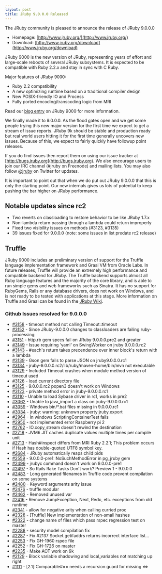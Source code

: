 ```yaml
---
layout: post
title: JRuby 9.0.0.0 Released
---
```

The JRuby community is pleased to announce the release of JRuby 9.0.0.0

- Homepage: [http://www.jruby.org/](http://www.jruby.org/)
- Download: [http://www.jruby.org/download](http://www.jruby.org/download)

JRuby 9000 is the new version of JRuby, representing years of effort and large-scale reboots of several JRuby subsystems.  It is expected to be compatible with Ruby 2.2.x and stay in sync with C Ruby.

Major features of JRuby 9000:

- Ruby 2.2 compatibility
- A new optimizing runtime based on a traditional compiler design
- New POSIX-friendly IO and Process
- Fully ported encoding/transcoding logic from MRI

Read our [blog entry](http://blog.jruby.org/2015/07/jruby_9000/) on JRuby 9000 for more information.


We finally made it to 9.0.0.0.  As the flood gates open and we get some people trying this new major version for the first time we expect to get a stream of issue reports.  JRuby 9k should be stable and production ready but real world users hitting it for the first time generally uncovers new issues.  Because of this, we expect to fairly quickly have followup point releases.

If you do find issues then report them on using our issue tracker at [http://bugs.jruby.org](http://bugs.jruby.org). We also encourage users to join our IRC channel (#jruby on Freenode) and mailing lists. You may also follow [@jruby](https://twitter.com/jruby) on Twitter for updates.

It is important to point out that when we do put out JRuby 9.0.0.0 that this is only the starting point.  Our new internals gives us lots of potential to keep pushing the bar higher on JRuby performance.

## Notable updates since rc2

- Two reverts on classloading to restore behavior to be like JRuby 1.7.x
- Non-lambda return passing through a lambda could return improperly
- Fixed two visibility issues on methods (#3123, #3135)
- 39 issues fixed for 9.0.0.0 (note: some issues in list predate rc2 release)

## Truffle

JRuby 9000 includes an preliminary version of support for the Truffle language implementation framework and Graal VM from Oracle Labs. In future releases, Truffle will provide an extremely high performance and compatible backend for JRuby. The Truffle backend supports almost all Ruby language features and the majority of the core library, and is able to run simple gems and web frameworks such as Sinatra. It has no support for RubyGems, Rails or any database drivers, does not work on Windows, and is not ready to be tested with applications at this stage. More information on Truffle and Graal can be found in the [JRuby Wiki](https://github.com/jruby/jruby/wiki/Truffle).


### Github Issues resolved for 9.0.0.0

<ul>
<li><a href="https://github.com/jruby/jruby/issues/3158">#3158</a> - timeout method not calling Timeout::timeout</li>
<li><a href="https://github.com/jruby/jruby/issues/3152">#3152</a> - Since JRuby-9.0.0.0 changes to classloaders are failing ruby-processing</li>
<li><a href="https://github.com/jruby/jruby/issues/3151">#3151</a> - http.rb gem specs fail on JRuby 9.0.0.0.pre2 and greater</li>
<li><a href="https://github.com/jruby/jruby/issues/3149">#3149</a> - Issue requiring 'yaml' on SwingWorker on jruby 9.0.0.0.rc2</li>
<li><a href="https://github.com/jruby/jruby/issues/3143">#3143</a> - #each's return takes precendence over inner block's return with a lambda</li>
<li><a href="https://github.com/jruby/jruby/issues/3139">#3139</a> - Gson gem fails to parse JSON on jruby9.0.0.0.rc1</li>
<li><a href="https://github.com/jruby/jruby/issues/3134">#3134</a> - jruby-9.0.0.0.rc2/lib/ruby/maven-home/bin/mvn not executable</li>
<li><a href="https://github.com/jruby/jruby/issues/3129">#3129</a> - Included Timeout crashes when module method version of timeout used</li>
<li><a href="https://github.com/jruby/jruby/issues/3126">#3126</a> - load current directory file</li>
<li><a href="https://github.com/jruby/jruby/issues/3125">#3125</a> - 9.0.0.0.rc2 popen3 doesn't work on Windows </li>
<li><a href="https://github.com/jruby/jruby/issues/3123">#3123</a> - private method error in jruby-9.0.0.0.rc1</li>
<li><a href="https://github.com/jruby/jruby/issues/3110">#3110</a> - Unable to load Sybase driver in rc1, works in pre2</li>
<li><a href="https://github.com/jruby/jruby/issues/3062">#3062</a> - Unable to java_import a class on jruby-9.0.0.0.rc1</li>
<li><a href="https://github.com/jruby/jruby/issues/3059">#3059</a> - Windows bin/*.bat files missing in 9.0.0.0.rc1</li>
<li><a href="https://github.com/jruby/jruby/issues/3034">#3034</a> - jruby: warning: unknown property jruby.export</li>
<li><a href="https://github.com/jruby/jruby/issues/2964">#2964</a> - In windows ScriptingContainerTest fails</li>
<li><a href="https://github.com/jruby/jruby/issues/2950">#2950</a> - not implemented error Raspberry pi 2</li>
<li><a href="https://github.com/jruby/jruby/issues/2762">#2762</a> - IO.copy_stream doesn't rewind the destination</li>
<li><a href="https://github.com/jruby/jruby/issues/2718">#2718</a> - JVM6 JIT caches duplicate values multiple times per compile unit</li>
<li><a href="https://github.com/jruby/jruby/issues/2713">#2713</a> - Hash#inspect differs from MRI Ruby 2.2.1; This problem occurs if Hash has double-quoted UTF8 symbol key.</li>
<li><a href="https://github.com/jruby/jruby/issues/2684">#2684</a> - JRuby automatically reaps child pids</li>
<li><a href="https://github.com/jruby/jruby/issues/2559">#2559</a> - 9.0.0.0-pre1: NoSuchMethodError in pg_jruby gem</li>
<li><a href="https://github.com/jruby/jruby/issues/2499">#2499</a> - jrubyc command doesn't work on 9.0.0.0-pre1</li>
<li><a href="https://github.com/jruby/jruby/issues/2497">#2497</a> - So Rails Rake Tasks Don't work? Preview 1 - 9.0.0.0</li>
<li><a href="https://github.com/jruby/jruby/issues/2483">#2483</a> - Long generated filenames in Truffle code prevent compilation on some systems</li>
<li><a href="https://github.com/jruby/jruby/issues/2480">#2480</a> - Keyword arguments arity issue</li>
<li><a href="https://github.com/jruby/jruby/pull/2476">#2476</a> - truffle modular</li>
<li><a href="https://github.com/jruby/jruby/pull/2462">#2462</a> - Removed unused var</li>
<li><a href="https://github.com/jruby/jruby/issues/2416">#2416</a> - Remove JumpException, Next, Redo, etc. exceptions from old runtime</li>
<li><a href="https://github.com/jruby/jruby/pull/2341">#2341</a> - allow for negative arity when calling curried proc</li>
<li><a href="https://github.com/jruby/jruby/pull/2328">#2328</a> - [Truffle] New implementation of non-small hashes</li>
<li><a href="https://github.com/jruby/jruby/pull/2322">#2322</a> - change name of files which pass rspec regression test on master</li>
<li><a href="https://github.com/jruby/jruby/pull/2288">#2288</a> - security model compilation fix</li>
<li><a href="https://github.com/jruby/jruby/pull/2287">#2287</a> - Fix #2137 Socket.getifaddrs returns incorrect interface list...</li>
<li><a href="https://github.com/jruby/jruby/pull/2253">#2253</a> - Fix GH-1960 rspec file</li>
<li><a href="https://github.com/jruby/jruby/pull/2252">#2252</a> - Fix GH-1726 on master</li>
<li><a href="https://github.com/jruby/jruby/issues/2235">#2235</a> - Make AOT work on 9k</li>
<li><a href="https://github.com/jruby/jruby/issues/2129">#2129</a> - Block variable shadowing and local_variables not matching up right</li>
<li><a href="https://github.com/jruby/jruby/issues/1111">#1111</a> - [2.1] Comparable#== needs a recursion guard for missing &lt;=></li>
</ul>
